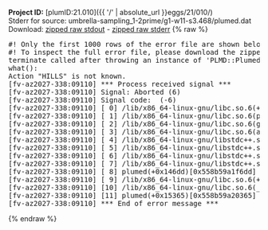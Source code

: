 **Project ID:** [plumID:21.010]({{ '/' | absolute_url }}eggs/21/010/)  
Stderr for source:  umbrella-sampling_1-2prime/g1-w11-s3.468/plumed.dat   
Download: [zipped raw stdout](plumed.dat.plumed.stdout.txt.zip) - [zipped raw stderr](plumed.dat.plumed.stderr.txt.zip) 
{% raw %}
<pre>
#! Only the first 1000 rows of the error file are shown below
#! To inspect the full error file, please download the zipped raw stderr file above
terminate called after throwing an instance of 'PLMD::Plumed::Exception'
what():
Action "HILLS" is not known.
[fv-az2027-338:09110] *** Process received signal ***
[fv-az2027-338:09110] Signal: Aborted (6)
[fv-az2027-338:09110] Signal code:  (-6)
[fv-az2027-338:09110] [ 0] /lib/x86_64-linux-gnu/libc.so.6(+0x45330)[0x7feab1a45330]
[fv-az2027-338:09110] [ 1] /lib/x86_64-linux-gnu/libc.so.6(pthread_kill+0x11c)[0x7feab1a9eb2c]
[fv-az2027-338:09110] [ 2] /lib/x86_64-linux-gnu/libc.so.6(gsignal+0x1e)[0x7feab1a4527e]
[fv-az2027-338:09110] [ 3] /lib/x86_64-linux-gnu/libc.so.6(abort+0xdf)[0x7feab1a288ff]
[fv-az2027-338:09110] [ 4] /lib/x86_64-linux-gnu/libstdc++.so.6(+0xa5ff5)[0x7feab1ea5ff5]
[fv-az2027-338:09110] [ 5] /lib/x86_64-linux-gnu/libstdc++.so.6(+0xbb0da)[0x7feab1ebb0da]
[fv-az2027-338:09110] [ 6] /lib/x86_64-linux-gnu/libstdc++.so.6(_ZSt10unexpectedv+0x0)[0x7feab1ea5a55]
[fv-az2027-338:09110] [ 7] /lib/x86_64-linux-gnu/libstdc++.so.6(+0xa5a6f)[0x7feab1ea5a6f]
[fv-az2027-338:09110] [ 8] plumed(+0x146dd)[0x558b59a1f6dd]
[fv-az2027-338:09110] [ 9] /lib/x86_64-linux-gnu/libc.so.6(+0x2a1ca)[0x7feab1a2a1ca]
[fv-az2027-338:09110] [10] /lib/x86_64-linux-gnu/libc.so.6(__libc_start_main+0x8b)[0x7feab1a2a28b]
[fv-az2027-338:09110] [11] plumed(+0x15365)[0x558b59a20365]
[fv-az2027-338:09110] *** End of error message ***
</pre>
{% endraw %}
